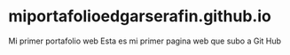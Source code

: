 # miportafolioedgarserafin.github.io
Mi primer portafolio web
Esta es mi primer pagina web que subo a Git Hub
